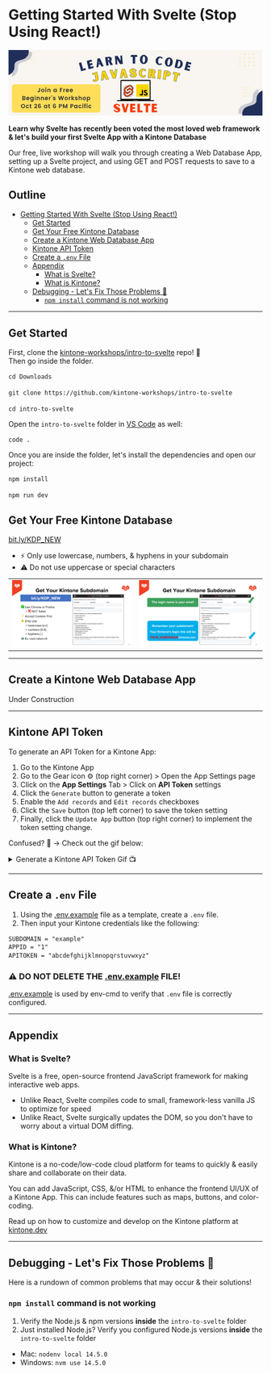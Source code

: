 # Getting Started With Svelte (Stop Using React!)

![Banner](./docs/images/banner.png)

**Learn why Svelte has recently been voted the most loved web framework & let's build your first Svelte App with a Kintone Database**  

Our free, live workshop will walk you through creating a Web Database App, setting up a Svelte project, and using GET and POST requests to save to a Kintone web database.

## Outline <!-- omit in toc -->
- [Getting Started With Svelte (Stop Using React!)](#getting-started-with-svelte-stop-using-react)
  - [Get Started](#get-started)
  - [Get Your Free Kintone Database](#get-your-free-kintone-database)
  - [Create a Kintone Web Database App](#create-a-kintone-web-database-app)
  - [Kintone API Token](#kintone-api-token)
  - [Create a `.env` File](#create-a-env-file)
  - [Appendix](#appendix)
    - [What is Svelte?](#what-is-svelte)
    - [What is Kintone?](#what-is-kintone)
  - [Debugging - Let's Fix Those Problems 💪](#debugging---lets-fix-those-problems-)
    - [`npm install` command is not working](#npm-install-command-is-not-working)

---

## Get Started

First, clone the [kintone-workshops/intro-to-svelte](https://github.com/kintone-workshops/intro-to-svelte) repo!  🚀  
Then go inside the folder.

```shell
cd Downloads

git clone https://github.com/kintone-workshops/intro-to-svelte

cd intro-to-svelte
```

Open the `intro-to-svelte` folder in [VS Code](https://code.visualstudio.com/docs/getstarted/tips-and-tricks#_command-line) as well:

```shell
code .
```

Once you are inside the folder, let's install the dependencies and open our project:

```shell
npm install

npm run dev
```

## Get Your Free Kintone Database

[bit.ly/KDP_NEW](http://bit.ly/KDP_NEW)
* ⚡ Only use lowercase, numbers, & hyphens in your subdomain
* ⚠ Do not use uppercase or special characters

|                                                                                            |                                                                                                                      |
| ------------------------------------------------------------------------------------------ | -------------------------------------------------------------------------------------------------------------------- |
| ![Step 1: Fill out the Kintone Developer license sign-up form](./docs/images/SignUp-1.png) | ![Step 2: Email address will be the login name & the subdomain will be your unique link](./docs/images/SignUp-2.png) |

---

## Create a Kintone Web Database App

Under Construction

---

## Kintone API Token

To generate an API Token for a Kintone App:

1. Go to the Kintone App
1. Go to the Gear icon ⚙️ (top right corner) > Open the App Settings page
1. Click on the **App Settings** Tab > Click on **API Token** settings
1. Click the `Generate` button to generate a token
1. Enable the `Add records` and `Edit records` checkboxes
1. Click the `Save` button (top left corner) to save the token setting
1. Finally, click the `Update App` button (top right corner) to implement the token setting change.

Confused? 🤔 → Check out the gif below:

<details>
  <summary>Generate a Kintone API Token Gif 📺</summary>

  ![APIToken.gif](./docs/images/APIToken.gif)

</details>

---

## Create a `.env` File

1. Using the [.env.example](.env.example) file as a template, create a `.env` file.
1. Then input your Kintone credentials like the following:

```txt
SUBDOMAIN = "example"
APPID = "1"
APITOKEN = "abcdefghijklmnopqrstuvwxyz"
```

### ⚠️ DO NOT DELETE THE [.env.example](.env.example) FILE!  <!-- omit in toc -->
[.env.example](.env.example) is used by env-cmd to verify that `.env` file is correctly configured.

---

## Appendix

### What is Svelte?

Svelte is a free, open-source frontend JavaScript framework for making interactive web apps.

* Unlike React, Svelte compiles code to small, framework-less vanilla JS to optimize for speed
* Unlike React, Svelte surgically updates the DOM, so you don't have to worry about a virtual DOM diffing.

### What is Kintone?

Kintone is a no-code/low-code cloud platform for teams to quickly & easily share and collaborate on their data.

You can add JavaScript, CSS, &/or HTML to enhance the frontend UI/UX of a Kintone App. This can include features such as maps, buttons, and color-coding.

Read up on how to customize and develop on the Kintone platform at [kintone.dev](https://kintone.dev/)

---

## Debugging - Let's Fix Those Problems 💪

Here is a rundown of common problems that may occur & their solutions!

### `npm install` command is not working

1. Verify the Node.js & npm versions **inside** the `intro-to-svelte` folder
2. Just installed Node.js? Verify you configured Node.js versions **inside** the `intro-to-svelte` folder

* Mac: `nodenv local 14.5.0`
* Windows: `nvm use 14.5.0`
